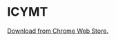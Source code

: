 # ICYMT
[Download from Chrome Web Store.](https://chrome.google.com/webstore/detail/icymt/jmkkihpaeelahdfenocampaldgdameme "ICYMT - Chrome Web Store")
